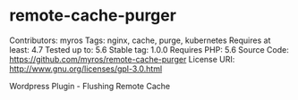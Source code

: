 # remote-cache-purger
Contributors: myros
Tags: nginx, cache, purge, kubernetes
Requires at least: 4.7
Tested up to: 5.6
Stable tag: 1.0.0
Requires PHP: 5.6
Source Code: https://github.com/myros/remote-cache-purger
License URI: http://www.gnu.org/licenses/gpl-3.0.html


Wordpress Plugin - Flushing Remote Cache 
